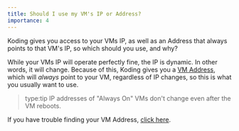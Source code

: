 ```yaml
---
title: Should I use my VM's IP or Address?
importance: 4
---
```


Koding gives you access to your VMs IP, as well as an Address that
always points to that VM's IP, so which should you use, and why?

While your VMs IP will operate perfectly fine, the IP is dynamic. In
other words, it will change. Because of this, Koding gives you a [VM
Address][vm address], which will *always* point to your VM, regardless of
IP changes, so this is what you usually want to use.

> type:tip
> IP addresses of "Always On" VMs don't change even after the VM reboots.

If you have trouble finding your VM Address, [click here][vm address].



[vm address]: /faq/vm-address

